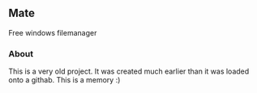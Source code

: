 ## Mate
Free windows filemanager
### About
This is a very old project. It was created much earlier than it was loaded onto a githab. This is a memory :)
